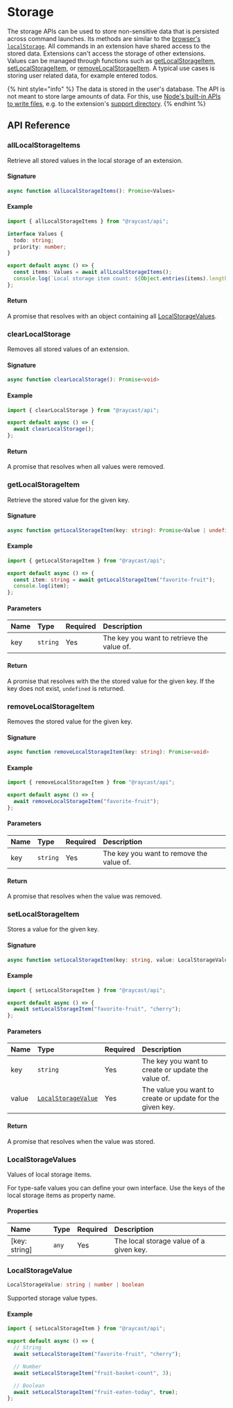 # Storage

The storage APIs can be used to store non-sensitive data that is persisted across command launches. Its methods are similar to the [browser's `localStorage`](https://developer.mozilla.org/en-US/docs/Web/API/Window/localStorage). All commands in an extension have shared access to the stored data. Extensions can't access the storage of other extensions. Values can be managed through functions such as [getLocalStorageItem](storage.md#getLocalStorageItem), [setLocalStorageItem](storage.md#setLocalStorageItem), or [removeLocalStorageItem](storage.md#removeLocalStorageItem). A typical use cases is storing user related data, for example entered todos.

{% hint style="info" %}
The data is stored in the user's database. The API is not meant to store large amounts of data. For this, use [Node's built-in APIs to write files](https://nodejs.dev/learn/writing-files-with-nodejs), e.g. to the extension's [support directory](environment.md#environment).
{% endhint %}

## API Reference

### allLocalStorageItems

Retrieve all stored values in the local storage of an extension.

#### Signature

```typescript
async function allLocalStorageItems(): Promise<Values>
```

#### Example

```typescript
import { allLocalStorageItems } from "@raycast/api";

interface Values {
  todo: string;
  priority: number;
}

export default async () => {
  const items: Values = await allLocalStorageItems();
  console.log(`Local storage item count: ${Object.entries(items).length}`);
};
```

#### Return

A promise that resolves with an object containing all [LocalStorageValues](../storage.md#localstoragevalues).

### clearLocalStorage

Removes all stored values of an extension.

#### Signature

```typescript
async function clearLocalStorage(): Promise<void>
```

#### Example

```typescript
import { clearLocalStorage } from "@raycast/api";

export default async () => {
  await clearLocalStorage();
};
```

#### Return

A promise that resolves when all values were removed.

### getLocalStorageItem

Retrieve the stored value for the given key.

#### Signature

```typescript
async function getLocalStorageItem(key: string): Promise<Value | undefined>
```

#### Example

```typescript
import { getLocalStorageItem } from "@raycast/api";

export default async () => {
  const item: string = await getLocalStorageItem("favorite-fruit");
  console.log(item);
};
```

#### Parameters

| Name | Type | Required | Description |
| :--- | :--- | :--- | :--- |
| key | <code>string</code> | Yes | The key you want to retrieve the value of. |

#### Return

A promise that resolves with the the stored value for the given key. If the key does not exist, `undefined` is returned.

### removeLocalStorageItem

Removes the stored value for the given key.

#### Signature

```typescript
async function removeLocalStorageItem(key: string): Promise<void>
```

#### Example

```typescript
import { removeLocalStorageItem } from "@raycast/api";

export default async () => {
  await removeLocalStorageItem("favorite-fruit");
};
```

#### Parameters

| Name | Type | Required | Description |
| :--- | :--- | :--- | :--- |
| key | <code>string</code> | Yes | The key you want to remove the value of. |

#### Return

A promise that resolves when the value was removed.

### setLocalStorageItem

Stores a value for the given key.

#### Signature

```typescript
async function setLocalStorageItem(key: string, value: LocalStorageValue): Promise<void>
```

#### Example

```typescript
import { setLocalStorageItem } from "@raycast/api";

export default async () => {
  await setLocalStorageItem("favorite-fruit", "cherry");
};
```

#### Parameters

| Name | Type | Required | Description |
| :--- | :--- | :--- | :--- |
| key | <code>string</code> | Yes | The key you want to create or update the value of. |
| value | <code>[LocalStorageValue](storage.md#localstoragevalue)</code> | Yes | The value you want to create or update for the given key. |

#### Return

A promise that resolves when the value was stored.

### LocalStorageValues

Values of local storage items.

For type-safe values you can define your own interface. Use the keys of the local storage items as property name.

#### Properties

| Name | Type | Required | Description |
| :--- | :--- | :--- | :--- |
| [key: string] | <code>any</code> | Yes | The local storage value of a given key. |

### LocalStorageValue

```typescript
LocalStorageValue: string | number | boolean
```

Supported storage value types.

#### Example

```typescript
import { setLocalStorageItem } from "@raycast/api";

export default async () => {
  // String
  await setLocalStorageItem("favorite-fruit", "cherry");

  // Number
  await setLocalStorageItem("fruit-basket-count", 3);

  // Boolean
  await setLocalStorageItem("fruit-eaten-today", true);
};
```
